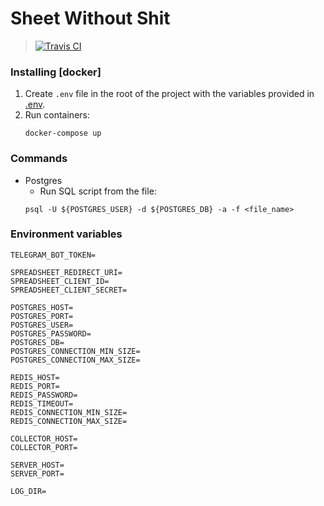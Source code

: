 # Sheet Without Shit

>[![Travis CI](https://travis-ci.com/SheetWithoutShit/sws.svg?branch=develop)](https://travis-ci.com/SheetWithoutShit/sws)


### Installing [docker]
1. Create `.env` file in the root of the project with the variables provided in [.env](#environment-variables).
2. Run containers:
    ```shell script
    docker-compose up
    ```

### Commands
* Postgres
    * Run SQL script from the file:
    ```shell script
    psql -U ${POSTGRES_USER} -d ${POSTGRES_DB} -a -f <file_name>
    ```
### Environment variables
```shell script
TELEGRAM_BOT_TOKEN=

SPREADSHEET_REDIRECT_URI=
SPREADSHEET_CLIENT_ID=
SPREADSHEET_CLIENT_SECRET=

POSTGRES_HOST=
POSTGRES_PORT=
POSTGRES_USER=
POSTGRES_PASSWORD=
POSTGRES_DB=
POSTGRES_CONNECTION_MIN_SIZE=
POSTGRES_CONNECTION_MAX_SIZE=

REDIS_HOST=
REDIS_PORT=
REDIS_PASSWORD=
REDIS_TIMEOUT=
REDIS_CONNECTION_MIN_SIZE=
REDIS_CONNECTION_MAX_SIZE=

COLLECTOR_HOST=
COLLECTOR_PORT=

SERVER_HOST=
SERVER_PORT=

LOG_DIR=
```
